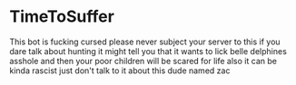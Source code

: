 # TimeToSuffer

This bot is fucking cursed please never subject your server to this if you dare talk about hunting it might tell you that it wants to lick belle delphines asshole and then your poor children will be scared for life also it can be kinda rascist just don't talk to it about this dude named zac